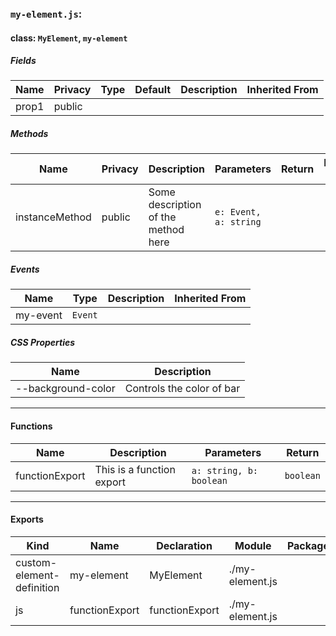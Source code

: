 ### `my-element.js`:

#### class: `MyElement`, `my-element`

##### Fields

| Name  | Privacy | Type | Default | Description | Inherited From |
| ----- | ------- | ---- | ------- | ----------- | -------------- |
| prop1 | public  |      |         |             |                |

##### Methods

| Name           | Privacy | Description                         | Parameters            | Return | Inherited From |
| -------------- | ------- | ----------------------------------- | --------------------- | ------ | -------------- |
| instanceMethod | public  | Some description of the method here | `e: Event, a: string` |        |                |

##### Events

| Name     | Type    | Description | Inherited From |
| -------- | ------- | ----------- | -------------- |
| my-event | `Event` |             |                |

##### CSS Properties

| Name               | Description               |
| ------------------ | ------------------------- |
| --background-color | Controls the color of bar |

<hr/>

#### Functions

| Name           | Description               | Parameters              | Return    |
| -------------- | ------------------------- | ----------------------- | --------- |
| functionExport | This is a function export | `a: string, b: boolean` | `boolean` |

<hr/>

#### Exports

| Kind                      | Name           | Declaration    | Module          | Package |
| ------------------------- | -------------- | -------------- | --------------- | ------- |
| custom-element-definition | my-element     | MyElement      | ./my-element.js |         |
| js                        | functionExport | functionExport | ./my-element.js |         |
